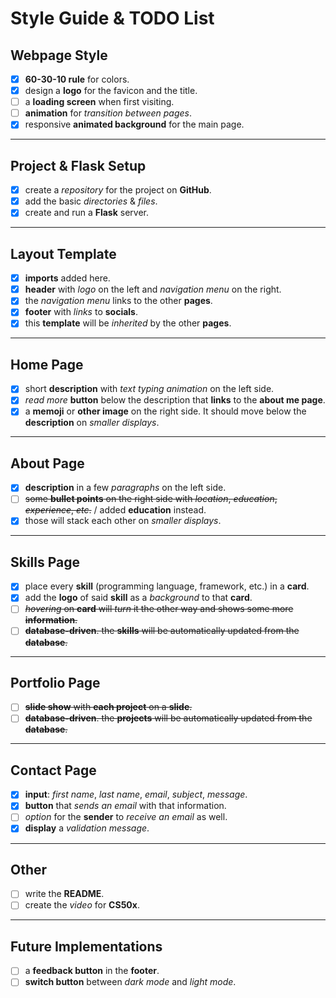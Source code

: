 # **Style Guide & TODO List**

## **Webpage Style**

- [x] **60-30-10 rule** for colors.
- [x] design a **logo** for the favicon and the title.
- [ ] a **loading screen** when first visiting.
- [ ] **animation** for _transition between pages_.
- [x] responsive **animated background** for the main page.

---

## **Project & Flask Setup**

- [x] create a _repository_ for the project on **GitHub**.
- [x] add the basic _directories_ & _files_.
- [x] create and run a **Flask** server.

---

## **Layout Template**

- [x] **imports** added here.
- [x] **header** with _logo_ on the left and _navigation menu_ on the right.
- [x] the _navigation menu_ links to the other **pages**.
- [x] **footer** with _links_ to **socials**.
- [x] this **template** will be _inherited_ by the other **pages**.

---

## **Home Page**

- [x] short **description** with _text typing animation_ on the left side.
- [x] _read more_ **button** below the description that **links** to the **about me page**.
- [x] a **memoji** or **other image** on the right side. It should move below the **description** on _smaller displays_.

---

## **About Page**

- [x] **description** in a few _paragraphs_ on the left side.
- [ ] ~~some **bullet points** on the right side with _location_, _education_, _experience_, _etc_.~~ / added **education** instead.
- [x] those will stack each other on _smaller displays_.

---

## **Skills Page**

- [x] place every **skill** (programming language, framework, etc.) in a **card**.
- [x] add the **logo** of said **skill** as a _background_ to that **card**.
- [ ] ~~_hovering_ on **card** will _turn_ it the other way and shows some more **information**.~~
- [ ] ~~**database-driven**. the **skills** will be automatically updated from the **database**.~~

---

## **Portfolio Page**

- [ ] ~~**slide show** with **each project** on a **slide**.~~
- [ ] ~~**database-driven**. the **projects** will be automatically updated from the **database**.~~

---

## **Contact Page**

- [x] **input**: _first name_, _last name_, _email_, _subject_, _message_.
- [x] **button** that _sends an email_ with that information.
- [ ] _option_ for the **sender** to _receive an email_ as well.
- [x] **display** a _validation message_.

---

## **Other**

- [ ] write the **README**.
- [ ] create the _video_ for **CS50x**.

---

## **Future Implementations**

- [ ] a **feedback button** in the **footer**.
- [ ] **switch button** between _dark mode_ and _light mode_.
